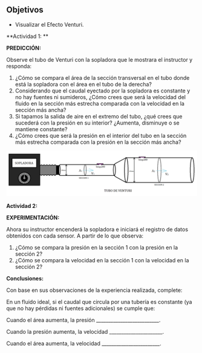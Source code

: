 ## Objetivos



* Visualizar el Efecto Venturi.

**Actividad 1: **

**PREDICCIÓN:**

Observe el tubo de Venturi con la sopladora que le mostrara el instructor y responda:



1. ¿Cómo se compara el área de la sección transversal en el tubo donde está la sopladora con el área en el tubo de la derecha?
2. Considerando que el caudal eyectado por la sopladora es constante y no hay fuentes ni sumideros, ¿Cómo crees que será la velocidad del fluido en la sección más estrecha comparada con la velocidad en la sección más ancha?
3. Si tapamos la salida de aire en el extremo del tubo, ¿qué crees que sucederá con la presión en su interior? ¿Aumenta, disminuye o se mantiene constante?
4. ¿Cómo crees que será la presión en el interior del tubo en la sección más estrecha comparada con la presión en la sección más ancha?


![alt_text](Venturi-GuiaEscolar/image1.png "image_tooltip")


**Actividad 2:**

**EXPERIMENTACIÓN:**

Ahora su instructor encenderá la sopladora e iniciará el registro de datos obtenidos con cada sensor. A partir de lo que observa:



1. ¿Cómo se compara la presión en la sección 1 con la presión en la sección 2?
2. ¿Cómo se compara la velocidad en la sección 1 con la velocidad en la sección 2?

**Conclusiones:**

Con base en sus observaciones de la experiencia realizada, complete:

En un fluido ideal, si el caudal que circula por una tubería es constante (ya que no hay pérdidas ni fuentes adicionales) se cumple que:

Cuando el área aumenta, la presión __________________________.

Cuando la presión aumenta, la velocidad ______________________.

Cuando el área aumenta, la velocidad ________________________.

